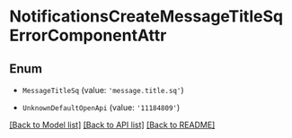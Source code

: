 # NotificationsCreateMessageTitleSqErrorComponentAttr


## Enum

* `MessageTitleSq` (value: `'message.title.sq'`)

* `UnknownDefaultOpenApi` (value: `'11184809'`)

[[Back to Model list]](../README.md#documentation-for-models) [[Back to API list]](../README.md#documentation-for-api-endpoints) [[Back to README]](../README.md)

